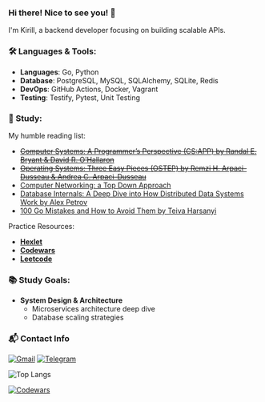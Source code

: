 ### Hi there! Nice to see you! 👋

I'm Kirill, a backend developer focusing on building scalable APIs.

### 🛠️ Languages & Tools:
- **Languages**: Go, Python
- **Database**: PostgreSQL, MySQL, SQLAlchemy, SQLite, Redis
- **DevOps**: GitHub Actions, Docker, Vagrant
- **Testing**: Testify, Pytest, Unit Testing

### 📖 Study:
My humble reading list:
- [~~Computer Systems: A Programmer’s Perspective (CS:APP) by Randal E. Bryant & David R. O’Hallaron~~](https://csapp.cs.cmu.edu/)
- [~~Operating Systems: Three Easy Pieces (OSTEP) by Remzi H. Arpaci-Dusseau & Andrea C. Arpaci-Dusseau~~](https://pages.cs.wisc.edu/~remzi/OSTEP/)
- [Computer Networking: a Top Down Approach](https://gaia.cs.umass.edu/kurose_ross/index.php)
- [Database Internals: A Deep Dive into How Distributed Data Systems Work by Alex Petrov](https://www.databass.dev/)  
- [100 Go Mistakes and How to Avoid Them by Teiva Harsanyi](https://www.manning.com/books/100-go-mistakes-and-how-to-avoid-them)

Practice Resources:
- **[Hexlet](https://ru.hexlet.io/u/shortyk)**
- **[Codewars](https://www.codewars.com/users/shortyk_tw)**
- **[Leetcode](https://leetcode.com/u/shortyk/)**

### 📚 Study Goals:

- **System Design & Architecture**
  - Microservices architecture deep dive
  - Database scaling strategies

### 📬 Contact Info

[![Gmail](https://img.shields.io/badge/Gmail-D14836?style=for-the-badge&logo=gmail&logoColor=white)](mailto:shortykofficial@gmail.com)
[![Telegram](https://img.shields.io/badge/Telegram-2CA5E0?style=for-the-badge&logo=telegram&logoColor=white)](https://t.me/shrtyk)

![Top Langs](https://github-readme-stats.vercel.app/api/top-langs/?username=shrtyk&hide=TeX&layout=compact)

[![Codewars](https://www.codewars.com/users/shortyk_tw/badges/small)](https://www.codewars.com/users/shortyk_tw)
